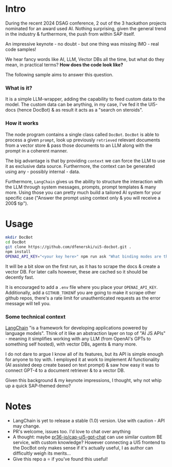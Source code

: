 # Intro

During the recent 2024 DSAG conference, 2 out of the 3 hackathon projects nominated for an award used AI. Nothing surprising, given the general trend in the industry & furthermore, the push from within SAP itself.

An impressive keynote - no doubt - but one thing was missing IMO - real code samples!

We hear fancy words like AI, LLM, Vector DBs all the time, but what do they mean, in practical terms?
**How does the code look like?**

The following sample aims to answer this question.

### What is it?

It is a simple LLM-wrapper, adding the capability to feed custom data to the model. The custom data can be anything, in my case, I've fed it the UI5-docs (hence DocBot) & as result it acts as a "search on steroids".

### How it works

The node program contains a single class called `DocBot`. `DocBot` is able to process a given `prompt`, look up previously `retrieved` relevant documents from a vector store & pass those documents to an LLM along with the prompt in a coherent manner.

The big advantage is that by providing `context` we can force the LLM to use it as exclusive data source. Furthermore, the context can be generated using any - possibly internal - data.

Furthermore, `LangChain` gives us the ability to structure the interaction with the LLM through system messages, prompts, prompt templates & many more. Using those you can pretty much build a tailored AI system for your specific case ("Answer the prompt using context only & you will receive a 200$ tip").

# Usage

```bash
mkdir DocBot
cd DocBot
git clone https://github.com/dfenerski/ui5-docbot.git .
npm install
OPENAI_API_KEY="<your key here>" npm run ask "What binding modes are there?" // or just `npm run start`, it will ask you for a prompt
```

It will be a bit slow on the first run, as it has to scrape the docs & create a vector DB. For later calls however, these are cached so it should be decently fast.

It is encouraged to add a `.env` file where you place your `OPENAI_API_KEY`. Additionally, add a `GITHUB_TOKEN`if you are going to make it scrape other github repos, there's a rate limit for unauthenticated requests as the error message will tell you.

### Some technical context

[LangChain](https://js.langchain.com/docs/get_started/introduction) "is a framework for developing applications powered by language models". Think of it like an abstraction layer on top of "AI JS APIs" - meaning it simplifies working with any LLM (from OpenAI's GPTs to something self hosted), with vector DBs, agents & many more.

I do not dare to argue I know all of its features, but its API is simple enough for anyone to toy with. I employed it at work to implement AI functionality (AI assisted deep create based on text prompt) & saw how easy it was to connect GPT-4 to a document retriever & to a vector DB.

Given this background & my keynote impressions, I thought, why not whip up a quick SAP-themed demo?

# Notes

-   LangChain is yet to release a stable (1.0) version. Use with caution - API may change.
-   PR's welcome, issues too. I'd love to chat over anything
-   A thought: maybe [pr36-io/cap-ui5-gpt-chat](https://github.com/p36-io/cap-ui5-gpt-chat) can use similar custom BE service, with custom knowledge? However connecting a UI5 frontend to the DocBot only makes sense if it's actually useful, I as author can difficultly weigh its merits...
-   Give this repo a ⭐ if you've found this useful!
